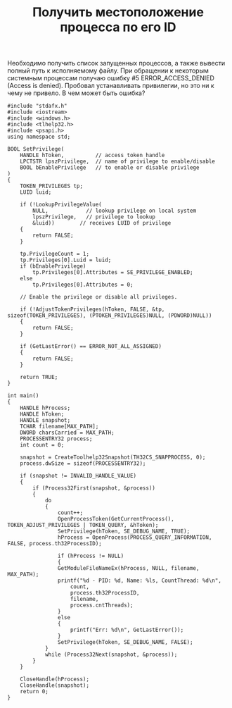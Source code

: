 ﻿---
title: "Получить местоположение процесса по его ID"
se.owner.user_id: 213144
se.owner.display_name: "AlxZahar"
se.owner.link: "https://ru.stackoverflow.com/users/213144/alxzahar"
se.link: "https://ru.stackoverflow.com/questions/654400/%d0%9f%d0%be%d0%bb%d1%83%d1%87%d0%b8%d1%82%d1%8c-%d0%bc%d0%b5%d1%81%d1%82%d0%be%d0%bf%d0%be%d0%bb%d0%be%d0%b6%d0%b5%d0%bd%d0%b8%d0%b5-%d0%bf%d1%80%d0%be%d1%86%d0%b5%d1%81%d1%81%d0%b0-%d0%bf%d0%be-%d0%b5%d0%b3%d0%be-id"
se.question_id: 654400
se.post_type: question
se.score: 2
---
<p>Необходимо получить список запущенных процессов, а также вывести полный путь к исполняемому файлу. При обращении к некоторым системным процессам получаю ошибку #5 ERROR_ACCESS_DENIED (Access is denied).
Пробовал устанавливать привилегии, но это ни к чему не привело. В чем может быть ошибка?</p>

<pre><code>#include "stdafx.h"
#include &lt;iostream&gt;
#include &lt;windows.h&gt;
#include &lt;tlhelp32.h&gt;
#include &lt;psapi.h&gt;
using namespace std;

BOOL SetPrivilege(
    HANDLE hToken,          // access token handle
    LPCTSTR lpszPrivilege,  // name of privilege to enable/disable
    BOOL bEnablePrivilege   // to enable or disable privilege
)
{
    TOKEN_PRIVILEGES tp;
    LUID luid;

    if (!LookupPrivilegeValue(
        NULL,            // lookup privilege on local system
        lpszPrivilege,   // privilege to lookup
        &amp;luid))        // receives LUID of privilege
    {
        return FALSE;
    }

    tp.PrivilegeCount = 1;
    tp.Privileges[0].Luid = luid;
    if (bEnablePrivilege)
        tp.Privileges[0].Attributes = SE_PRIVILEGE_ENABLED;
    else
        tp.Privileges[0].Attributes = 0;

    // Enable the privilege or disable all privileges.

    if (!AdjustTokenPrivileges(hToken, FALSE, &amp;tp, sizeof(TOKEN_PRIVILEGES), (PTOKEN_PRIVILEGES)NULL, (PDWORD)NULL))
    {
        return FALSE;
    }

    if (GetLastError() == ERROR_NOT_ALL_ASSIGNED)
    {
        return FALSE;
    }

    return TRUE;
}

int main()
{
    HANDLE hProcess;
    HANDLE hToken;
    HANDLE snapshot;
    TCHAR filename[MAX_PATH];
    DWORD charsCarried = MAX_PATH;
    PROCESSENTRY32 process;
    int count = 0;

    snapshot = CreateToolhelp32Snapshot(TH32CS_SNAPPROCESS, 0);
    process.dwSize = sizeof(PROCESSENTRY32);

    if (snapshot != INVALID_HANDLE_VALUE)
    {
        if (Process32First(snapshot, &amp;process))
        {
            do
            {
                count++;
                OpenProcessToken(GetCurrentProcess(), TOKEN_ADJUST_PRIVILEGES | TOKEN_QUERY, &amp;hToken);
                SetPrivilege(hToken, SE_DEBUG_NAME, TRUE);
                hProcess = OpenProcess(PROCESS_QUERY_INFORMATION, FALSE, process.th32ProcessID);

                if (hProcess != NULL)
                {
                GetModuleFileNameEx(hProcess, NULL, filename, MAX_PATH);
                printf("%d - PID: %d, Name: %ls, CountThread: %d\n",
                    count,
                    process.th32ProcessID,
                    filename,
                    process.cntThreads);
                }
                else
                {
                    printf("Err: %d\n", GetLastError());
                }
                SetPrivilege(hToken, SE_DEBUG_NAME, FALSE);
            } 
            while (Process32Next(snapshot, &amp;process));
        }
    }

    CloseHandle(hProcess);
    CloseHandle(snapshot);
    return 0;
}
</code></pre>
